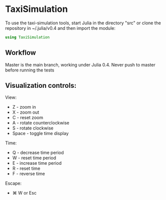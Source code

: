 # TaxiSimulation
To use the taxi-simulation tools, start Julia in the directory "src" or clone the repository in ~/.julia/v0.4 and then import the module:

```julia
using TaxiSimulation
```

## Workflow
Master is the main branch, working under Julia 0.4. Never push to master before running the tests

## Visualization controls:
View:
- Z - zoom in
- X - zoom out
- C - reset zoom
- A - rotate counterclockwise
- S - rotate clockwise
- Space - toggle time display

Time:
- Q - decrease time period
- W - reset time period
- E - increase time period
- R - reset time
- F - reverse time

Escape:
- ⌘ W or Esc
